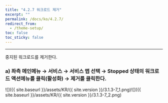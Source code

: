 ```yaml
---
title: "4.2.7 워크로드 제거"
excerpt: ""
permalink: /docs/ko/4.2.7/
redirect_from:
  - /theme-setup/
toc: false
toc_sticky: false
---
```


---
중지된 워크로드를 제거한다.

### a\) 좌측 메인메뉴 → 서비스 → 서비스 맵 선택 → Stopped 상태의 워크로드 액션메뉴를 클릭\(활성화\) → 제거를 클릭한다.
![]({{ site.baseurl }}/assets/KR/{{ site.version }}/3.1.3-7_1.png)![]({{ site.baseurl }}/assets/KR/{{ site.version }}/3.1.3-7_2.png)

